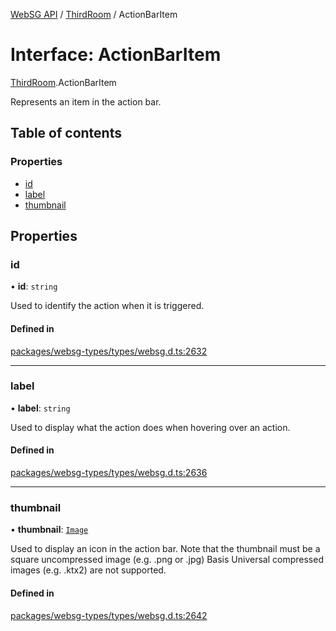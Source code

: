 [WebSG API](../README.md) / [ThirdRoom](../modules/ThirdRoom.md) / ActionBarItem

# Interface: ActionBarItem

[ThirdRoom](../modules/ThirdRoom.md).ActionBarItem

Represents an item in the action bar.

## Table of contents

### Properties

- [id](ThirdRoom.ActionBarItem.md#id)
- [label](ThirdRoom.ActionBarItem.md#label)
- [thumbnail](ThirdRoom.ActionBarItem.md#thumbnail)

## Properties

### id

• **id**: `string`

Used to identify the action when it is triggered.

#### Defined in

[packages/websg-types/types/websg.d.ts:2632](https://github.com/thirdroom/thirdroom/blob/972fa72b/packages/websg-types/types/websg.d.ts#L2632)

___

### label

• **label**: `string`

Used to display what the action does when hovering over an action.

#### Defined in

[packages/websg-types/types/websg.d.ts:2636](https://github.com/thirdroom/thirdroom/blob/972fa72b/packages/websg-types/types/websg.d.ts#L2636)

___

### thumbnail

• **thumbnail**: [`Image`](../classes/WebSG.Image.md)

Used to display an icon in the action bar.
Note that the thumbnail must be a square uncompressed image (e.g. .png or .jpg)
Basis Universal compressed images (e.g. .ktx2) are not supported.

#### Defined in

[packages/websg-types/types/websg.d.ts:2642](https://github.com/thirdroom/thirdroom/blob/972fa72b/packages/websg-types/types/websg.d.ts#L2642)
